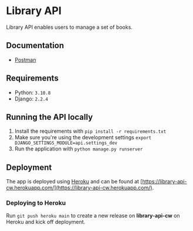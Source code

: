 # Library API

Library API enables users to manage a set of books.

## Documentation
- [Postman](https://www.postman.com/cassiewallace/workspace/library-api)

## Requirements
- Python: `3.10.8`
- Django: `2.2.4`

## Running the API locally

1. Install the requirements with `pip install -r requirements.txt`
2. Make sure you're using the development settings `export DJANGO_SETTINGS_MODULE=api.settings_dev`
3. Run the application with `python manage.py runserver`

## Deployment
The app is deployed using [Heroku](https://heroku.com) and can be found at [https://library-api-cw.herokuapp.com/](https://library-api-cw.herokuapp.com/).

### Deploying to Heroku

Run `git push heroku main` to create a new release on **library-api-cw** on Heroku and kick off deployment.
